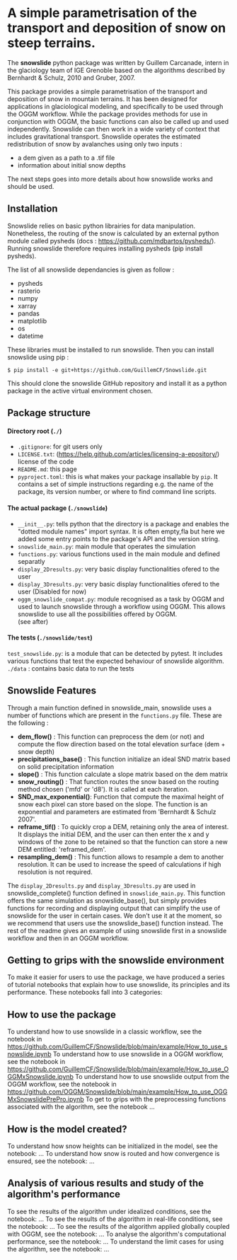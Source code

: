 # A simple parametrisation of the transport and deposition of snow on steep terrains.

The **snowslide** python package was written by Guillem Carcanade, intern in 
the glaciology team of IGE Grenoble based on the algorithms described by 
Bernhardt & Schulz, 2010 and Gruber, 2007.  

This package provides a simple parametrisation of the transport and deposition 
of snow in mountain terrains. It has been designed for applications in 
glaciological modeling, and specifically to be used through the OGGM workflow. 
While the package provides methods for use in conjunction with OGGM, the basic 
functions can also be called up and used independently. Snowslide can then work 
in a wide variety of context that includes gravitational transport. Snowslide operates the estimated redistribution 
of snow by avalanches using only two inputs : 
- a dem given as a path to a .tif file
- information about initial snow depths 

The next steps goes into more details about how snowslide works and should be used.

## Installation 

Snowslide relies on basic python librairies for data manipulation. Nonetheless, 
the routing of the snow is calculated by an external python module called pysheds
(docs : https://github.com/mdbartos/pysheds/). Running snowslide therefore requires
installing pysheds (pip install pysheds).

The list of all snowslide dependancies is given as follow : 
- pysheds
- rasterio
- numpy
- xarray
- pandas
- matplotlib
- os
- datetime

These libraries must be installed to run snowslide. Then you can install 
snowslide using pip : 

    $ pip install -e git+https://github.com/GuillemCF/Snowslide.git

This should clone the snowslide GitHub repository and install it as a python
package in the active virtual environment chosen. 

## Package structure

#### Directory root (``./``)

- ``.gitignore``: for git users only
- ``LICENSE.txt``: (https://help.github.com/articles/licensing-a-epository/) license of the code
- ``README.md``: this page
- ``pyproject.toml``: this is what makes your package insallable by ``pip``. It
  contains a set of simple instructions regarding e.g. the name of the package,
  its version number, or where to find command line scripts.
  
#### The actual package (``./snowslide``)

- ``__init__.py``: tells python that the directory is a package and enables
  the  "dotted module names"  import syntax. It is often empty,fla but here
  we added some entry points to the package's API and the version string.
- ``snowslide_main.py``: main module that operates the simulation
- ``functions.py``: various functions used in the main module and defined separatly 
- ``display_2Dresults.py``: very basic display functionalities ofered to the user
- ``display_3Dresults.py``: very basic display functionalities ofered to the user (Disabled for now)
- ``oggm_snowslide_compat.py``: module recognised as a task by OGGM and used to launch snowslide 
    through a workflow using OGGM. This allows snowslide to use all the possibilities offered by OGGM.  
    (see after)

#### The tests (``./snowslide/test``)

``test_snowslide.py``: is a module that can be detected by pytest. It includes various functions
that test the expected behaviour of snowslide algorithm.
``./data`` : contains basic data to run the tests

## Snowslide Features

Through a main function defined in snowslide_main, snowslide uses a number of functions which are
present in the ``functions.py`` file. These are the following : 
- **dem_flow()** : This function can preprocess the dem (or not) and compute the flow direction based on the 
    total elevation surface (dem + snow depth)
- **precipitations_base()** : This function initialize an ideal SND matrix based on solid precipitation information
- **slope()** : This function calculate a slope matrix based on the dem matrix
- **snow_routing()** : That function routes the snow based on the routing method chosen ('mfd' or 'd8'). 
    It is called at each iteration. 
- **SND_max_exponential()**: Function that compute the maximal height of snow each pixel can store based on the slope. 
    The function is an exponential and parameters are estimated from 'Bernhardt & Schulz 2007'.
- **reframe_tif()** : To quickly crop a DEM, retaining only the area of interest. It displays the initial DEM, 
    and the user can then enter the x and y windows of the zone to be retained so that the function can store 
    a new DEM entitled: 'reframed_dem'.
- **resampling_dem()** : This function allows to resample a dem to another resolution. It can be used to increase 
    the speed of calculations if high resolution is not required.

The ``display_2Dresults.py`` and ``display_3Dresults.py`` are used in snowslide_complete() function defined in 
``snowslide_main.py``. This function offers the same simulation as snowslide_base(), but simply provides functions 
for recording and displaying output that can simplify the use of snowslide for the user in certain cases. We don't 
use it at the moment, so we recommend that users use the snowslide_base() function instead. The rest of the readme 
gives an example of using snowslide first in a snowslide workflow and then in an OGGM workflow.

## Getting to grips with the snowslide environment

To make it easier for users to use the package, we have produced a series of tutorial notebooks that explain how to use snowslide, its principles and its performance. These notebooks fall into 3 categories:

## How to use the package 

To understand how to use snowslide in a classic workflow, see the notebook in https://github.com/GuillemCF/Snowslide/blob/main/example/How_to_use_snowslide.ipynb
To understand how to use snowslide in a OGGM workflow, see the notebook in https://github.com/GuillemCF/Snowslide/blob/main/example/How_to_use_OGGMxSnowslide.ipynb
To understand how to use snowslide output from the OGGM workflow, see the notebook in https://github.com/OGGM/Snowslide/blob/main/example/How_to_use_OGGMxSnowslidePrePro.ipynb
To get to grips with the preprocessing functions associated with the algorithm, see the notebook ...

## How is the model created? 

To understand how snow heights can be initialized in the model, see the notebook: ...
To understand how snow is routed and how convergence is ensured, see the notebook: ...

## Analysis of various results and study of the algorithm's performance

To see the results of the algorithm under idealized conditions, see the notebook: ...
To see the results of the algorithm in real-life conditions, see the notebook: ...
To see the results of the algorithm applied globally coupled with OGGM, see the notebook: ...
To analyse the algorithm's computational performance, see the notebook: ...
To understand the limit cases for using the algorithm, see the notebook: ...